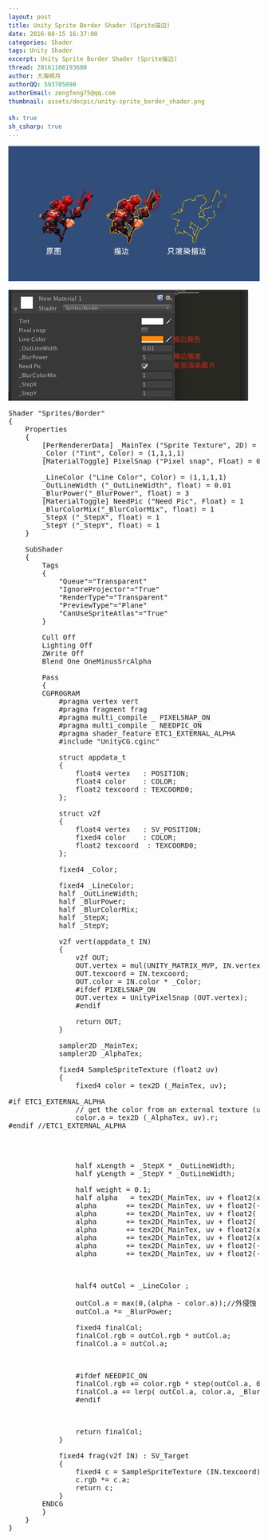 ```yaml
---
layout: post
title: Unity Sprite Border Shader (Sprite描边)
date: 2016-08-15 16:37:00
categories: Shader
tags: Unity Shader
excerpt: Unity Sprite Border Shader (Sprite描边)
thread: 20161108193600
author: 大海明月
authorQQ: 593705098
authorEmail: zengfeng75@qq.com
thumbnail: assets/docpic/unity-sprite_border_shader.png

sh: true
sh_csharp: true
---
```


<p>
	<img src="assets/docpic/unity-sprite_border_shader.png"> </img>
</p>

<p>
	<img src="assets/docpic/unity-sprite_border_shader2.png"> </img>
</p>

<pre class="brush: csharp; ">
Shader "Sprites/Border"
{
	Properties
	{
		[PerRendererData] _MainTex ("Sprite Texture", 2D) = "white" {}
		_Color ("Tint", Color) = (1,1,1,1)
		[MaterialToggle] PixelSnap ("Pixel snap", Float) = 0

		_LineColor ("Line Color", Color) = (1,1,1,1)
		_OutLineWidth ("_OutLineWidth", float) = 0.01
		_BlurPower("_BlurPower", float) = 3
		[MaterialToggle] NeedPic ("Need Pic", Float) = 1
		_BlurColorMix("_BlurColorMix", float) = 1
		_StepX ("_StepX", float) = 1
		_StepY ("_StepY", float) = 1
	}

	SubShader
	{
		Tags
		{ 
			"Queue"="Transparent" 
			"IgnoreProjector"="True" 
			"RenderType"="Transparent" 
			"PreviewType"="Plane"
			"CanUseSpriteAtlas"="True"
		}

		Cull Off
		Lighting Off
		ZWrite Off
		Blend One OneMinusSrcAlpha

		Pass
		{
		CGPROGRAM
			#pragma vertex vert
			#pragma fragment frag
			#pragma multi_compile _ PIXELSNAP_ON
			#pragma multi_compile _ NEEDPIC_ON
			#pragma shader_feature ETC1_EXTERNAL_ALPHA
			#include "UnityCG.cginc"
			
			struct appdata_t
			{
				float4 vertex   : POSITION;
				float4 color    : COLOR;
				float2 texcoord : TEXCOORD0;
			};

			struct v2f
			{
				float4 vertex   : SV_POSITION;
				fixed4 color    : COLOR;
				float2 texcoord  : TEXCOORD0;
			};
			
			fixed4 _Color;

			fixed4 _LineColor;
			half _OutLineWidth;
			half _BlurPower;
			half _BlurColorMix;
			half _StepX;
			half _StepY;

			v2f vert(appdata_t IN)
			{
				v2f OUT;
				OUT.vertex = mul(UNITY_MATRIX_MVP, IN.vertex);
				OUT.texcoord = IN.texcoord;
				OUT.color = IN.color * _Color;
				#ifdef PIXELSNAP_ON
				OUT.vertex = UnityPixelSnap (OUT.vertex);
				#endif

				return OUT;
			}

			sampler2D _MainTex;
			sampler2D _AlphaTex;

			fixed4 SampleSpriteTexture (float2 uv)
			{
				fixed4 color = tex2D (_MainTex, uv);

#if ETC1_EXTERNAL_ALPHA
				// get the color from an external texture (usecase: Alpha support for ETC1 on android)
				color.a = tex2D (_AlphaTex, uv).r;
#endif //ETC1_EXTERNAL_ALPHA




				half xLength = _StepX * _OutLineWidth;
				half yLength = _StepY * _OutLineWidth;

				half weight = 0.1;
				half alpha 	 = tex2D(_MainTex, uv + float2(xLength , 0)).a 				* weight;
				alpha 		+= tex2D(_MainTex, uv + float2(-xLength , 0)).a 			* weight;
				alpha 		+= tex2D(_MainTex, uv + float2( 0, yLength)).a 				* weight;
				alpha 		+= tex2D(_MainTex, uv + float2( 0, -yLength)).a 			* weight;
				alpha 		+= tex2D(_MainTex, uv + float2(xLength , yLength)).a 		* weight;
				alpha 		+= tex2D(_MainTex, uv + float2(xLength , -yLength)).a 		* weight;
				alpha 		+= tex2D(_MainTex, uv + float2(-xLength , yLength)).a 		* weight;
				alpha 		+= tex2D(_MainTex, uv + float2(-xLength , -yLength)).a 		* weight;



				half4 outCol = _LineColor ;

				outCol.a = max(0,(alpha - color.a));//外侵蚀 
				outCol.a *= _BlurPower;

				fixed4 finalCol;
				finalCol.rgb = outCol.rgb * outCol.a;
				finalCol.a = outCol.a;



				#ifdef NEEDPIC_ON
				finalCol.rgb += color.rgb * step(outCol.a, 0);
				finalCol.a += lerp( outCol.a, color.a, _BlurColorMix);
				#endif



				return finalCol;
			}

			fixed4 frag(v2f IN) : SV_Target
			{
				fixed4 c = SampleSpriteTexture (IN.texcoord) * IN.color;
				c.rgb *= c.a;
				return c;
			}
		ENDCG
		}
	}
}
</pre>
